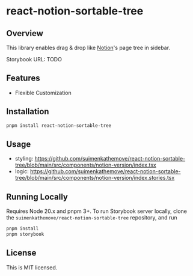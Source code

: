 # react-notion-sortable-tree

## Overview

This library enables drag & drop like [Notion](https://www.notion.so)'s page tree in sidebar.

Storybook URL: TODO

## Features

- Flexible Customization

## Installation

```sh
pnpm install react-notion-sortable-tree
```

## Usage

- styling: <https://github.com/suimenkathemove/react-notion-sortable-tree/blob/main/src/components/notion-version/index.tsx>
- logic: <https://github.com/suimenkathemove/react-notion-sortable-tree/blob/main/src/components/notion-version/index.stories.tsx>

## Running Locally

Requires Node 20.x and pnpm 3+. To run Storybook server locally, clone the `suimenkathemove/react-notion-sortable-tree` repository, and run

```sh
pnpm install
pnpm storybook
```

## License

This is MIT licensed.
